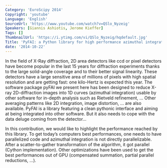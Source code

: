 ```yaml
---
Category: 'EuroScipy 2014'
Copyright: 'youtube'
Language: 'English'
SourceUrl: 'https://www.youtube.com/watch?v=QSlo_Nyzeig'
Speakers: [Giannis Ashiotis, Jerome Kieffer]
Tags: []
ThumbnailUrl: 'https://i.ytimg.com/vi/QSlo_Nyzeig/hqdefault.jpg'
Title: 'PyFAI: a Python library for high performance azimuthal integration on GPU'
date: '2014-10-22'
---
```

In the field of X-Ray diffraction, 2D area detectors like ccd or pixel detectors have become popular in the last 15 years for diffraction experiments thanks to the large solid-angle coverage and to their better signal linearity. These detectors have a large sensitive area of millions of pixels with high spatial resolution and are getting fast: one kilo-Hertz is expected this year. The software package pyFAI we present here has been designed to reduce X-ray 2D-diffraction images into 1D curves (azimuthal integration) usable by other software for in-depth analysis such as Rietveld refinement, ... Other averaging patterns like 2D integration, image distortion, ... are also available. PyFAI is a library featuring a clean pythonic interface and aiming at being integrated into other software. But it also needs to cope with the data deluge coming from the detector...

In this contribution, we would like to highlight the performance reached by this library. To get today’s computers best performances, one needs to have parallelized code and azimuthal integration is not directly parallelizable. After a scatter-to-gather transformation of the algorithm, it got parallel (Cython implementation). Other optimizations have been used to get the best performances out of GPU (compensated summation, partial parallel reductions, ...). 
